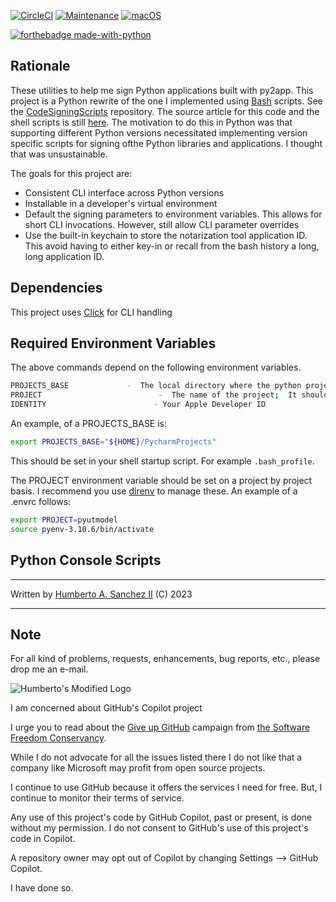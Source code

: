 [![CircleCI](https://dl.circleci.com/status-badge/img/gh/hasii2011/py2appsigner/tree/master.svg?style=shield)](https://dl.circleci.com/status-badge/redirect/gh/hasii2011/py2appsigner/tree/master)
[![Maintenance](https://img.shields.io/badge/Maintained%3F-yes-green.svg)](https://GitHub.com/Naereen/StrapDown.js/graphs/commit-activity)
[![macOS](https://svgshare.com/i/ZjP.svg)](https://svgshare.com/i/ZjP.svg)

[![forthebadge made-with-python](http://ForTheBadge.com/images/badges/made-with-python.svg)](https://www.python.org/)



## Rationale

These utilities to help me sign Python applications built with py2app.  This project is a Python rewrite of the one I implemented using [Bash](https://www.gnu.org/software/bash/manual/bash.html) scripts.  See the [CodeSigningScripts](https://github.com/hasii2011/CodeSigningScripts) repository.  The source article for this code and the shell scripts is still [here](https://hsanchezii.wordpress.com/2021/10/06/code-signing-python-py2app-applications/).  The motivation to do this in Python was that supporting different Python versions necessitated implementing version specific scripts for signing ofthe Python libraries and applications.  I thought that was unsustainable.

The goals for this project are:

- Consistent CLI interface across Python versions 
- Installable in a developer's virtual environment
- Default the signing parameters to environment variables.  This allows for short CLI invocations.  However, still allow CLI parameter overrides
- Use the built-in keychain to store the notarization tool application ID.  This avoid having to either key-in or recall from the bash history a long, long application ID.

## Dependencies

This project uses [Click](https://click.palletsprojects.com/) for CLI handling


## Required Environment Variables

The above commands depend on the following environment variables.

```bash
PROJECTS_BASE             -  The local directory where the python projects are based
PROJECT                          -  The name of the project;  It should be a directory name
IDENTITY                        - Your Apple Developer ID 
```

 An example, of a PROJECTS_BASE is:

```bash
export PROJECTS_BASE="${HOME}/PycharmProjects" 
```

This should be set in your shell startup script.  For example `.bash_profile`.

The PROJECT environment variable should be set on a project by project basis.  I recommend you use [direnv](https://direnv.net) to manage these.  An example of a .envrc follows:

```bash
export PROJECT=pyutmodel
source pyenv-3.10.6/bin/activate
```


## Python Console Scripts


___

Written by <a href="mailto:email@humberto.a.sanchez.ii@gmail.com?subject=Hello Humberto">Humberto A. Sanchez II</a>  (C) 2023

---

## Note
For all kind of problems, requests, enhancements, bug reports, etc.,
please drop me an e-mail.


![Humberto's Modified Logo](https://raw.githubusercontent.com/wiki/hasii2011/gittodoistclone/images/SillyGitHub.png)

I am concerned about GitHub's Copilot project



I urge you to read about the
[Give up GitHub](https://GiveUpGitHub.org) campaign from [the Software Freedom Conservancy](https://sfconservancy.org).

While I do not advocate for all the issues listed there I do not like that a company like Microsoft may profit from open source projects.

I continue to use GitHub because it offers the services I need for free.  But, I continue to monitor their terms of service.

Any use of this project's code by GitHub Copilot, past or present, is done without my permission.  I do not consent to GitHub's use of this project's code in Copilot.

A repository owner may opt out of Copilot by changing Settings --> GitHub Copilot.

I have done so.

